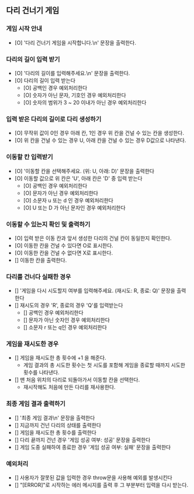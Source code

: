 ## 다리 건너기 게임

### 게임 시작 안내

- [O] '다리 건너기 게임을 시작합니다.\n' 문장을 출력한다.

### 다리의 길이 입력 받기

- [O] '다리의 길이를 입력해주세요.\n' 문장을 출력한다.
- [O] 다리의 길이 입력 받는다
  - [O] 공백인 경우 예외처리한다
  - [O] 숫자가 아닌 문자, 기호인 경우 예외처리한다
  - [O] 숫자의 범위가 3 ~ 20 이내가 아닌 경우 예외처리한다

### 입력 받은 다리의 길이로 다리 생성하기

- [O] 무작위 값이 0인 경우 아래 칸, 1인 경우 위 칸을 건널 수 있는 칸을 생성한다.
- [O] 위 칸을 건널 수 있는 경우 U, 아래 칸을 건널 수 있는 경우 D값으로 나타낸다.

### 이동할 칸 입력받기

- [O] '이동할 칸을 선택해주세요. (위: U, 아래: D)' 문장을 출력한다
- [O] 이동할 값으로 위 칸은 'U', 아래 칸은 'D' 중 입력 받는다
  - [O] 공백인 경우 예외처리한다
  - [O] 문자가 아닌 경우 예외처리한다
  - [O] 소문자 u 또는 d 인 경우 예외처리한다
  - [O] U 또는 D 가 아닌 문자인 경우 예외처리한다

### 이동할 수 있는지 확인 및 출력하기

- [O] 입력 받은 이동 칸과 앞서 생성한 다리의 건널 칸이 동일한지 확인한다.
- [O] 이동한 칸을 건널 수 있다면 O로 표시한다.
- [O] 이동한 칸을 건널 수 없다면 X로 표시한다.
- [] 이동한 칸을 출력한다.

### 다리를 건너다 실패한 경우

- [] '게임을 다시 시도할지 여부를 입력해주세요. (재시도: R, 종료: Q)' 문장을 출력한다
- [] 재시도의 경우 'R', 종료의 경우 'Q'를 입력받는다
  - [] 공백인 경우 예외처리한다
  - [] 문자가 아닌 숫자인 경우 예외처리한다
  - [] 소문자 r 또는 q인 경우 예외처리한다

### 게임을 재시도한 경우

- [] 게임을 재시도한 총 횟수에 +1 을 해준다.
  - 게임 결과의 총 시도한 횟수는 첫 시도를 포함해 게임을 종료할 때까지 시도한 횟수를 나타낸다.
- [] 맨 처음 위치의 다리로 되돌아가서 이동할 칸을 선택한다.
  - 재시작해도 처음에 만든 다리를 재사용한다.

### 최종 게임 결과 출력하기

- [] '최종 게임 결과\n' 문장을 출력한다
- [] 지금까지 건넌 다리의 상태를 출력한다
- [] 게임을 재시도한 총 횟수를 출력한다
- [] 다리 끝까지 건넌 경우 '게임 성공 여부: 성공' 문장을 출력한다
- [] 게임 도중 실패하여 종료한 경우 '게임 성공 여부: 실패' 문장을 출력한다

### 예외처리

- [] 사용자가 잘못된 값을 입력한 경우 throw문을 사용해 예외를 발생시킨다
- [] "[ERROR]"로 시작하는 에러 메시지를 출력 후 그 부분부터 입력을 다시 받는다.
